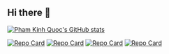 ## Hi there 👋

[![Pham Kinh Quoc's GitHub stats](https://github-readme-stats.vercel.app/api?username=phamkinhquoc2002&show_icons=true&theme=radical)](https://github.com/anuraghazra/github-readme-stats)

[![Repo Card](https://github-readme-stats.vercel.app/api/pin/?username=phamkinhquoc2002&repo=dive-into-dl&show_icons=true&theme=radical)](https://github.com/phamkinhquoc2002/dive_into_deep_learning)
[![Repo Card](https://github-readme-stats.vercel.app/api/pin/?username=phamkinhquoc2002&repo=cd-player-motion&show_icons=true&theme=radical)](https://github.com/phamkinhquoc2002/cd-player-motion)
[![Repo Card](https://github-readme-stats.vercel.app/api/pin/?username=phamkinhquoc2002&repo=Ragification&show_icons=true&theme=radical)](https://github.com/phamkinhquoc2002/Ragification)
[![Repo Card](https://github-readme-stats.vercel.app/api/pin/?username=phamkinhquoc2002&repo=middle-finger-detection&show_icons=true&theme=radical)](https://github.com/phamkinhquoc2002/middle-finger-detection)

